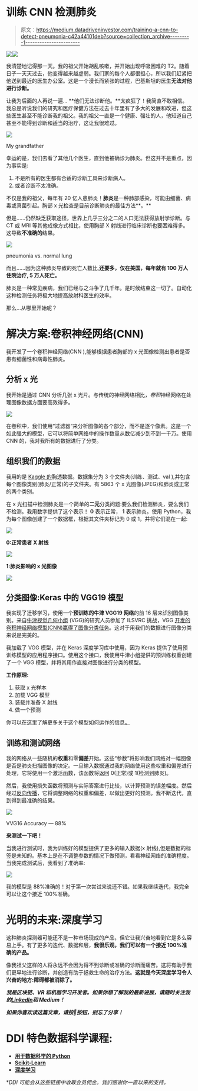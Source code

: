 # 训练 CNN 检测肺炎

> 原文：<https://medium.datadriveninvestor.com/training-a-cnn-to-detect-pneumonia-c42a44101deb?source=collection_archive---------1----------------------->

[![](img/8c6dd7f3842fe0a4516b30cad8bd7058.png)](http://www.track.datadriveninvestor.com/1B9E)![](img/21f0212ff84f3f7b312749c55b067d7c.png)

我清楚地记得那一天。我的祖父开始胡乱咳嗽，并开始出现呼吸困难的 T2。随着日子一天天过去，他变得越来越虚弱。我们家的每个人都很担心，所以我们赶紧把他送到最近的医生办公室。这是一个漫长而紧张的过程，巴基斯坦的医生**无法对他进行诊断。**

让我为后面的人再说一遍… **他们无法诊断他。**太疯狂了！我简直不敢相信。我总是听说我们的研究和医疗保健方法在过去十年里有了多大的发展和改进，但这些医生甚至不能诊断我的祖父。我的祖父一直是一个健康、强壮的人，他知道自己甚至不能得到诊断和适当的治疗，这让我很难过。

![](img/e69351ebfd331b06a97d11fde0f48c3c.png)

My grandfather

幸运的是，我们去看了其他几个医生，直到他被确诊为肺炎。但这并不是重点，因为事实是:

1.  不是所有的医生都有合适的诊断工具来诊断病人。
2.  或者诊断不太准确。

不仅是我的祖父，每年有 20 亿人患肺炎！**肺炎**是一种肺部感染，可能由细菌、病毒或真菌引起。胸部 x 光检查是目前诊断肺炎的最佳方法**。**

但是……仍然缺乏获取途径，世界上几乎三分之二的人口无法获得放射学诊断。与 CT 或 MRI 等其他成像方式相比，使用胸部 X 射线进行临床诊断也要困难得多。这导致**不准确的**结果。

![](img/31bf143df96064dcfc8e51e3f1957fa2.png)

pneumonia vs. normal lung

而且……因为这种肺炎导致的死亡人数比,**还要多，仅在美国，每年就有 100 万人住院治疗, **5 万人死亡。****

肺炎是一种常见疾病，我们已经与之斗争了几千年。是时候结束这一切了。自动化这种检测任务将极大地提高放射科医生的效率。

那么…从哪里开始呢？

# 解决方案:卷积神经网络(CNN)

我开发了一个卷积神经网络(CNN ),能够根据患者胸部的 x 光图像检测出患者是否患有细菌性和病毒性肺炎。

## 分析 x 光

我开始是通过 CNN 分析几张 x 光片。与传统的神经网络相比，*卷积*神经网络在处理图像数据方面要高效得多。

![](img/670cfba21562d0dcab117462ae8a9a1c.png)

在卷积中，我们使用“过滤器”来分析图像的各个部分，而不是逐个像素。这是一个如此强大的模型，它可以将简单网络中的操作数量从数亿减少到不到一千万。使用 CNN 的，我对我所有的数据进行了分类。

## 组织我们的数据

我用的是 [Kaggle 的](https://www.kaggle.com/paultimothymooney/chest-xray-pneumonia)胸透数据。数据集分为 3 个文件夹(训练、测试、val ),并包含每个图像类别(肺炎/正常)的子文件夹。有 5863 个 x 光图像(JPEG)和肺炎或正常的两个类别。

在 x 光扫描中检测肺炎是一个简单的**二元**分类问题:要么我们检测肺炎，要么我们不检测。我用数字提供了这个表示！ **0** 表示正常， **1** 表示肺炎。使用 Python，我为每个图像创建了一个数据框，根据其文件夹标记为 0 或 1，并将它们混在一起:

![](img/3d1fce895f3faf9adb91f9605ef19b66.png)

**0:正常患者 X 射线**

![](img/4a201a4467f87b905327bf3917f3b23d.png)

**1:肺炎影响的 x 光图像**

![](img/37cc80859c3a44b0fd931532dba74289.png)

## 分类图像:**Keras 中的 VGG19 模型**

我实现了迁移学习，使用一个**预训练的牛津 VGG19 网络**的前 16 层来识别图像类别。来自[牛津视觉几何小组](http://www.robots.ox.ac.uk/~vgg/) (VGG)的研究人员参加了 ILSVRC 挑战，VGG [开发的卷积神经网络模型(CNN)赢得了图像分类任务](http://image-net.org/challenges/LSVRC/2014/results)。这对于用我们的数据进行图像分类来说是完美的。

我加载了 VGG 模型，并在 Keras 深度学习库中使用，因为 Keras 提供了使用预训练模型的应用程序接口。使用这个接口，我使用牛津小组提供的预训练权重创建了一个 VGG 模型，并将其用作直接对图像进行分类的模型。

**工作原理:**

1.  获取 x 光样本
2.  加载 VGG 模型
3.  装载并准备 X 射线
4.  做一个预测

你可以在这里了解更多关于这个模型如何运作的信息[。](https://machinelearningmastery.com/use-pre-trained-vgg-model-classify-objects-photographs/)

## **训练和测试网络**

我的网络从一些随机的**权重**和零**偏差**开始。这些“参数”将影响我们网络对一幅图像是否是肺炎扫描图像的决定。一旦输入数据通过我的网络使用这些权重和偏差进行处理，它将使用一个激活函数，该函数将返回 0(正常)或 1(检测到肺炎)。

然后，我使用损失函数将预测与实际答案进行比较，以计算预测的误差幅度。然后经过[反向传播](https://en.wikipedia.org/wiki/Backpropagation)，它将调整网络的权重和偏差，以做出更好的预测。我不断迭代，直到得到最准确的结果。

![](img/1b99f0d35498199449979b752946308b.png)

VVG16 Accuracy — 88%

**来测试一下吧！**

当我进行测试时，我为训练好的模型提供了更多的输入数据(x 射线),但是数据的标签是未知的。基本上是在不调整参数的情况下做预测，看看神经网络的准确程度。当我完成测试后，我看到了准确率:

![](img/9107dee5cc797055fad96de1d8a5e989.png)

我的模型是 88%准确的！对于第一次尝试来说还不错。如果我继续迭代，我完全可以让这个接近 100%准确。

# 光明的未来:深度学习

这种肺炎探测器可能还不是一种市场现成的产品，但它让我兴奋地看到它是多么容易上手。有了更多的迭代、数据和层，**我很乐观，我们可以有一个接近 100%准确的产品。**

像我祖父这样的人将永远不会因为得不到诊断或准确的诊断而痛苦。这将有助于我们更早地进行诊断，并创造有助于拯救生命的治疗方法。**这就是今天深度学习令人兴奋的地方:障碍都被消除了。**

***我是区块链、VR 和机器学习开发者。如果你想了解我的最新进展，请随时关注我的***[***LinkedIn***](https://www.linkedin.com/in/alishba-imran-847271169/)***和 Medium！***

***如果你喜欢读这篇文章，请按👏按钮，别忘了分享！***

# DDI 特色数据科学课程:

*   [**用于数据科学的 Python**](http://go.datadriveninvestor.com/intro-python/mb)
*   [**Scikit-Learn**](http://go.datadriveninvestor.com/scikitlearn/mb)
*   [**深度学习**](http://go.datadriveninvestor.com/deeplearningpython/mb)

**DDI 可能会从这些链接中收取会员佣金。我们感谢你一直以来的支持。*